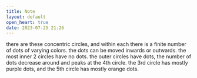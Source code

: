 ```yaml
---
title: Note
layout: default
open_heart: true
date: 2023-07-25 21:26
---
```


there are these concentric circles, and within each there is a finite number of dots of varying colors. the dots can be moved inwards or outwards. the most inner 2 circles have no dots. the outer circles have dots, the number of dots decrease around and peaks at the 4th circle. the 3rd circle has mostly purple dots, and the 5th circle has mostly orange dots. 
